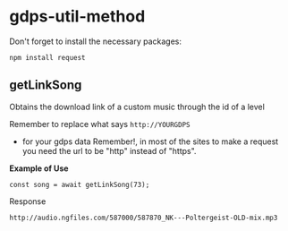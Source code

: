 # gdps-util-method

Don't forget to install the necessary packages:

```
npm install request
```


## getLinkSong

Obtains the download link of a custom music through the id of a level

Remember to replace what says ```http://YOURGDPS```
* for your gdps data Remember!, in most of the sites to make a request you need the url to be "http" instead of "https".

**Example of Use** 
```
const song = await getLinkSong(73);
```

Response 
``` 
http://audio.ngfiles.com/587000/587870_NK---Poltergeist-OLD-mix.mp3
```


